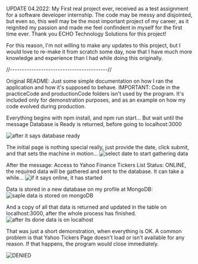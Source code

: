 UPDATE 04.2022: My First real project ever, received as a test assignment for a software developer internship.
The code may be messy and disjointed, but even so, this well may be the most important project of my career, as it reignited my passion and made me feel confindent in myself for the first time ever. Thank you ECHO Technology Solutions for this project!

For this reason, I'm not willing to make any updates to this project, but I would love to re-make it from scratch some day, now that I have much more knowledge and experience than I had while doing this originally.

//-----------------------------------------//

Original README:
Just some simple documentation on how I ran the application and how it's supposed to behave.
IMPORTANT: Code in the practiceCode and productionCode folders isn't used by the program. It's included only for demonstration purposes, and as an example on how my code evolved during production.

Everything begins with npm install, and npm run start... But wait until the message Database is Ready is returned, before going to localhost:3000

![after it says database ready](https://user-images.githubusercontent.com/22280179/143175011-f2763e10-784a-479f-987e-1b5050042701.png)

The initial page is nothing special really, just provide the date, click submit, and that sets the machine in motion...
![select date to start gathering data](https://user-images.githubusercontent.com/22280179/143175061-97db48f6-e2bb-4331-a0a1-6e2becf4cce6.png)

After the message: Access to Yahoo Finance Tickers List Status: ONLINE, the required data will be gathered and sent to the database. It can take a while... 
![if it says online, it has started](https://user-images.githubusercontent.com/22280179/143175297-43186d99-3123-45a3-9aa7-0cb247ae8cb4.png)

Data is stored in a new database on my profile at MongoDB:
![saple data is stored on mongoDB](https://user-images.githubusercontent.com/22280179/143175445-945ed28b-4a81-4615-a663-9443e1df6168.png)

And a copy of all that data is returned and updated in the table on localhost:3000, after the whole process has finished.
![after its done data is on localhost](https://user-images.githubusercontent.com/22280179/143175536-5d2cc637-9380-44b5-a591-d67489c6599e.png)

That was just a short demonstration, when everything is OK.
A common problem is that Yahoo Tickers Page doesn't load or isn't available for any reason. If that happens, the program would close immediately.

![DENIED](https://user-images.githubusercontent.com/22280179/143175863-b82d772f-029a-40fd-b46f-aebf5ce6a706.png)

